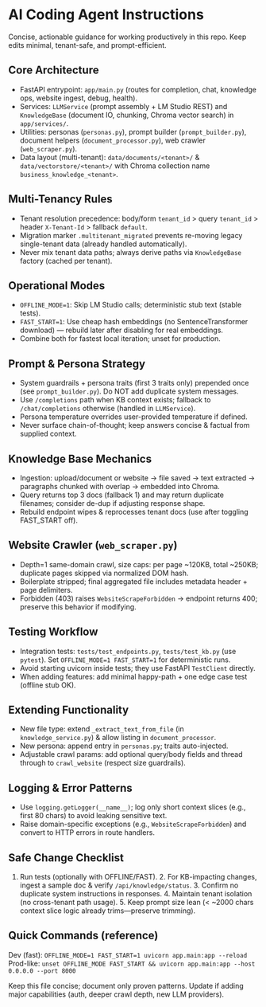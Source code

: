 # AI Coding Agent Instructions

Concise, actionable guidance for working productively in this repo. Keep edits minimal, tenant-safe, and prompt-efficient.

## Core Architecture
- FastAPI entrypoint: `app/main.py` (routes for completion, chat, knowledge ops, website ingest, debug, health).
- Services: `LLMService` (prompt assembly + LM Studio REST) and `KnowledgeBase` (document IO, chunking, Chroma vector search) in `app/services/`.
- Utilities: personas (`personas.py`), prompt builder (`prompt_builder.py`), document helpers (`document_processor.py`), web crawler (`web_scraper.py`).
- Data layout (multi-tenant): `data/documents/<tenant>/` & `data/vectorstore/<tenant>/` with Chroma collection name `business_knowledge_<tenant>`.

## Multi-Tenancy Rules
- Tenant resolution precedence: body/form `tenant_id` > query `tenant_id` > header `X-Tenant-Id` > fallback `default`.
- Migration marker `.multitenant_migrated` prevents re-moving legacy single-tenant data (already handled automatically).
- Never mix tenant data paths; always derive paths via `KnowledgeBase` factory (cached per tenant).

## Operational Modes
- `OFFLINE_MODE=1`: Skip LM Studio calls; deterministic stub text (stable tests).
- `FAST_START=1`: Use cheap hash embeddings (no SentenceTransformer download) — rebuild later after disabling for real embeddings.
- Combine both for fastest local iteration; unset for production.

## Prompt & Persona Strategy
- System guardrails + persona traits (first 3 traits only) prepended once (see `prompt_builder.py`). Do NOT add duplicate system messages.
- Use `/completions` path when KB context exists; fallback to `/chat/completions` otherwise (handled in `LLMService`).
- Persona temperature overrides user-provided temperature if defined.
- Never surface chain-of-thought; keep answers concise & factual from supplied context.

## Knowledge Base Mechanics
- Ingestion: upload/document or website -> file saved -> text extracted -> paragraphs chunked with overlap -> embedded into Chroma.
- Query returns top 3 docs (fallback 1) and may return duplicate filenames; consider de-dup if adjusting response shape.
- Rebuild endpoint wipes & reprocesses tenant docs (use after toggling FAST_START off).

## Website Crawler (`web_scraper.py`)
- Depth=1 same-domain crawl, size caps: per page ~120KB, total ~250KB; duplicate pages skipped via normalized DOM hash.
- Boilerplate stripped; final aggregated file includes metadata header + page delimiters.
- Forbidden (403) raises `WebsiteScrapeForbidden` -> endpoint returns 400; preserve this behavior if modifying.

## Testing Workflow
- Integration tests: `tests/test_endpoints.py`, `tests/test_kb.py` (use `pytest`). Set `OFFLINE_MODE=1 FAST_START=1` for deterministic runs.
- Avoid starting uvicorn inside tests; they use FastAPI `TestClient` directly.
- When adding features: add minimal happy-path + one edge case test (offline stub OK).

## Extending Functionality
- New file type: extend `_extract_text_from_file` (in `knowledge_service.py`) & allow listing in `document_processor`.
- New persona: append entry in `personas.py`; traits auto-injected.
- Adjustable crawl params: add optional query/body fields and thread through to `crawl_website` (respect size guardrails).

## Logging & Error Patterns
- Use `logging.getLogger(__name__)`; log only short context slices (e.g., first 80 chars) to avoid leaking sensitive text.
- Raise domain-specific exceptions (e.g., `WebsiteScrapeForbidden`) and convert to HTTP errors in route handlers.

## Safe Change Checklist
1. Run tests (optionally with OFFLINE/FAST). 2. For KB-impacting changes, ingest a sample doc & verify `/api/knowledge/status`. 3. Confirm no duplicate system instructions in responses. 4. Maintain tenant isolation (no cross-tenant path usage). 5. Keep prompt size lean (< ~2000 chars context slice logic already trims—preserve trimming).

## Quick Commands (reference)
Dev (fast): `OFFLINE_MODE=1 FAST_START=1 uvicorn app.main:app --reload`
Prod-like: `unset OFFLINE_MODE FAST_START && uvicorn app.main:app --host 0.0.0.0 --port 8000`

Keep this file concise; document only proven patterns. Update if adding major capabilities (auth, deeper crawl depth, new LLM providers).
